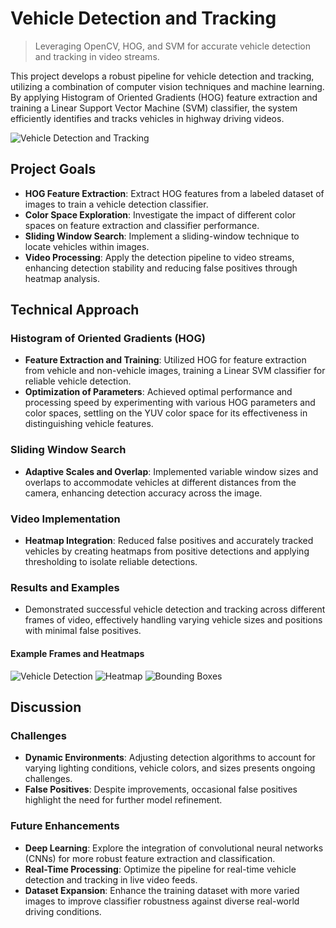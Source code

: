 # Vehicle Detection and Tracking
> Leveraging OpenCV, HOG, and SVM for accurate vehicle detection and tracking in video streams.

This project develops a robust pipeline for vehicle detection and tracking, utilizing a combination of computer vision techniques and machine learning. By applying Histogram of Oriented Gradients (HOG) feature extraction and training a Linear Support Vector Machine (SVM) classifier, the system efficiently identifies and tracks vehicles in highway driving videos.

![Vehicle Detection and Tracking](https://img.youtube.com/vi/XSz8IP4crNs/0.jpg)

## Project Goals
- **HOG Feature Extraction**: Extract HOG features from a labeled dataset of images to train a vehicle detection classifier.
- **Color Space Exploration**: Investigate the impact of different color spaces on feature extraction and classifier performance.
- **Sliding Window Search**: Implement a sliding-window technique to locate vehicles within images.
- **Video Processing**: Apply the detection pipeline to video streams, enhancing detection stability and reducing false positives through heatmap analysis.

## Technical Approach

### Histogram of Oriented Gradients (HOG)
- **Feature Extraction and Training**: Utilized HOG for feature extraction from vehicle and non-vehicle images, training a Linear SVM classifier for reliable vehicle detection.
- **Optimization of Parameters**: Achieved optimal performance and processing speed by experimenting with various HOG parameters and color spaces, settling on the YUV color space for its effectiveness in distinguishing vehicle features.

### Sliding Window Search
- **Adaptive Scales and Overlap**: Implemented variable window sizes and overlaps to accommodate vehicles at different distances from the camera, enhancing detection accuracy across the image.

### Video Implementation
- **Heatmap Integration**: Reduced false positives and accurately tracked vehicles by creating heatmaps from positive detections and applying thresholding to isolate reliable detections.

### Results and Examples
- Demonstrated successful vehicle detection and tracking across different frames of video, effectively handling varying vehicle sizes and positions with minimal false positives.

#### Example Frames and Heatmaps
![Vehicle Detection](./result_images/5.png)
![Heatmap](./result_images/6.png)
![Bounding Boxes](./result_images/9.png)

## Discussion

### Challenges
- **Dynamic Environments**: Adjusting detection algorithms to account for varying lighting conditions, vehicle colors, and sizes presents ongoing challenges.
- **False Positives**: Despite improvements, occasional false positives highlight the need for further model refinement.

### Future Enhancements
- **Deep Learning**: Explore the integration of convolutional neural networks (CNNs) for more robust feature extraction and classification.
- **Real-Time Processing**: Optimize the pipeline for real-time vehicle detection and tracking in live video feeds.
- **Dataset Expansion**: Enhance the training dataset with more varied images to improve classifier robustness against diverse real-world driving conditions.
